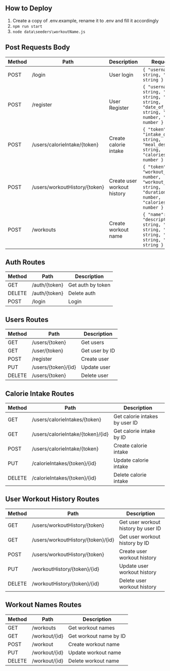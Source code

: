 ## How to Deploy

1. Create a copy of .env.example, rename it to .env and fill it accordingly
2. `npm run start`
3. `node data\seeders\workoutName.js`

## Post Requests Body

| Method | Path                  | Description                 | Request Body                                                                                                               |
| ------ | --------------------- | --------------------------- | -------------------------------------------------------------------------------------------------------------------------- |
| POST   | /login                | User login                  | `{ "username": string, "password": string }`                                                                               |
| POST   | /register                | User Register               | `{ "username": string, "password": string, "email": string, "date_of_birth": string, "height": number, "weight": number }` |
| POST   | /users/calorieIntake/{token}  | Create calorie intake       | `{ "token": string, "intake_date": string, "meal_description": string, "calories_consumed": number }`                      |
| POST   | /users/workoutHistory/{token} | Create user workout history | `{ "token": string, "workout_id": number, "workout_date": string, "duration_minutes": number, "calories_burned": number }` |
| POST   | /workouts             | Create workout name         | `{ "name": string, "description": string, "type": string, "body_part": string, "equipment": string, "level": string }`     |

## Auth Routes

| Method | Path          | Description       |
| ------ | ------------- | ----------------- |
| GET    | /auth/{token} | Get auth by token |
| DELETE | /auth/{token} | Delete auth       |
| POST   | /login        | Login             |

## Users Routes

| Method | Path                | Description    |
| ------ | ------------------- | -------------- |
| GET    | /users/{token}      | Get users      |
| GET    | /user/{token}       | Get user by ID |
| POST   | /register           | Create user    |
| PUT    | /users/{token}/{id} | Update user    |
| DELETE | /users/{token}      | Delete user    |

## Calorie Intake Routes

| Method | Path                              | Description                    |
| ------ | --------------------------------- | ------------------------------ |
| GET    | /users/calorieIntakes/{token}     | Get calorie intakes by user ID |
| GET    | /users/calorieIntake/{token}/{id} | Get calorie intake by ID       |
| POST   | /users/calorieIntake/{token}      | Create calorie intake          |
| PUT    | /calorieIntakes/{token}/{id}      | Update calorie intake          |
| DELETE | /calorieIntakes/{token}/{id}      | Delete calorie intake          |

## User Workout History Routes

| Method | Path                               | Description                         |
| ------ | ---------------------------------- | ----------------------------------- |
| GET    | /users/workoutHistory/{token}      | Get user workout history by user ID |
| GET    | /users/workoutHistory/{token}/{id} | Get user workout history by ID      |
| POST   | /users/workoutHistory/{token}      | Create user workout history         |
| PUT    | /workoutHistory/{token}/{id}       | Update user workout history         |
| DELETE | /workoutHistory/{token}/{id}       | Delete user workout history         |

## Workout Names Routes

| Method | Path          | Description            |
| ------ | ------------- | ---------------------- |
| GET    | /workouts     | Get workout names      |
| GET    | /workout/{id} | Get workout name by ID |
| POST   | /workout      | Create workout name    |
| PUT    | /workout/{id} | Update workout name    |
| DELETE | /workout/{id} | Delete workout name    |
